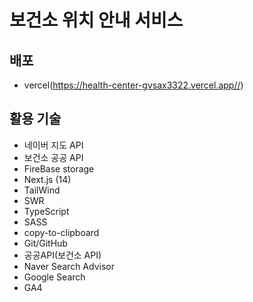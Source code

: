 # 보건소 위치 안내 서비스

## 배포

- vercel(https://health-center-gvsax3322.vercel.app//)

## 활용 기술

- 네이버 지도 API
- 보건소 공공 API
- FireBase storage
- Next.js (14)
- TailWind
- SWR
- TypeScript
- SASS
- copy-to-clipboard
- Git/GitHub
- 공공API(보건소 API)
- Naver Search Advisor
- Google Search
- GA4
